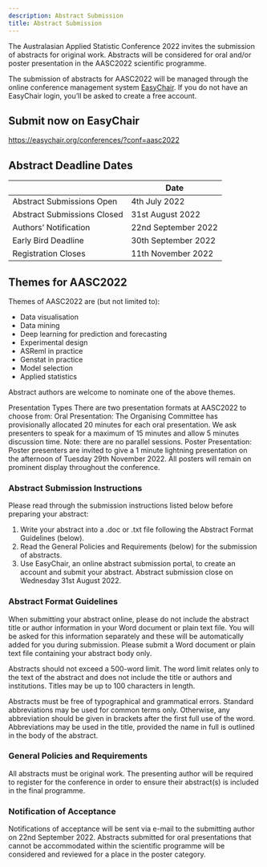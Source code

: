```yaml
---
description: Abstract Submission
title: Abstract Submission
---
```


<style>
p {
  max-width: 500px;
}
</style>

The Australasian Applied Statistic Conference 2022 invites the submission of abstracts for original work.  Abstracts will be considered for oral and/or poster presentation in the AASC2022 scientific programme.  

The submission of abstracts for AASC2022 will be managed through the online conference management system [EasyChair](https://easychair.org/account/signin?l=psFjZTjimYNFcmbacKAlMC). If you do not have an EasyChair login, you’ll be asked to create a free account.

## Submit now on EasyChair  

https://easychair.org/conferences/?conf=aasc2022

## Abstract Deadline Dates

&nbsp; | Date
--- | ---
Abstract Submissions Open |	4th July 2022
Abstract Submissions Closed  |      31st August 2022                                               
Authors’ Notification	|	22nd September 2022 
Early Bird Deadline |		30th September 2022 
Registration Closes	 |              11th November 2022

## Themes for AASC2022

Themes of AASC2022 are (but not limited to):

* Data visualisation
* Data mining
* Deep learning for prediction and forecasting
* Experimental design
* ASReml in practice
* Genstat in practice
*	Model selection
*	Applied statistics

Abstract authors are welcome to nominate one of the above themes.


Presentation Types
There are two presentation formats at AASC2022 to choose from:
Oral Presentation: The Organising Committee has provisionally allocated 20 minutes for each oral presentation. We ask presenters to speak for a maximum of 15 minutes and allow 5 minutes discussion time. Note: there are no parallel sessions.
Poster Presentation: Poster presenters are invited to give a 1 minute lightning presentation on the afternoon of Tuesday 29th November 2022.  All posters will remain on prominent display throughout the conference.

### Abstract Submission Instructions

Please read through the submission instructions listed below before preparing your abstract:

1. Write your abstract into a .doc or .txt file following the Abstract Format Guidelines (below). 
2. Read the General Policies and Requirements (below) for the submission of abstracts. 
3. Use EasyChair, an online abstract submission portal, to create an account and submit your abstract.
Abstract submission close on Wednesday 31st August 2022.

### Abstract Format Guidelines

When submitting your abstract online, please do not include the abstract title or author information in your Word document or plain text file. You will be asked for this information separately and these will be automatically added for you during submission. Please submit a Word document or plain text file containing your abstract body only.

Abstracts should not exceed a 500-word limit. The word limit relates only to the text of the abstract and does not include the title or authors and institutions. Titles may be up to 100 characters in length.

Abstracts must be free of typographical and grammatical errors.
Standard abbreviations may be used for common terms only. Otherwise, any abbreviation should be given in brackets after the first full use of the word. Abbreviations may be used in the title, provided the name in full is outlined in the body of the abstract.

### General Policies and Requirements

All abstracts must be original work.
The presenting author will be required to register for the conference in order to ensure their abstract(s) is included in the final programme. 

### Notification of Acceptance 

Notifications of acceptance will be sent via e-mail to the submitting author on 22nd September 2022. 
Abstracts submitted for oral presentations that cannot be accommodated within the scientific programme will be considered and reviewed for a place in the poster category.



